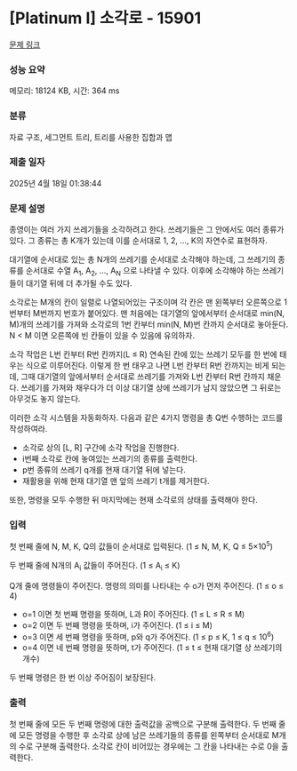 # [Platinum I] 소각로 - 15901 

[문제 링크](https://www.acmicpc.net/problem/15901) 

### 성능 요약

메모리: 18124 KB, 시간: 364 ms

### 분류

자료 구조, 세그먼트 트리, 트리를 사용한 집합과 맵

### 제출 일자

2025년 4월 18일 01:38:44

### 문제 설명

<p>종영이는 여러 가지 쓰레기들을 소각하려고 한다. 쓰레기들은 그 안에서도 여러 종류가 있다. 그 종류는 총 K개가 있는데 이를 순서대로 1, 2, ..., K의 자연수로 표현하자.</p>

<p>대기열에 순서대로 있는 총 N개의 쓰레기를 순서대로 소각해야 하는데, 그 쓰레기의 종류를 순서대로 수열 A<sub>1</sub>, A<sub>2</sub>, ..., A<sub>N</sub> 으로 나타낼 수 있다. 이후에 소각해야 하는 쓰레기들이 대기열 뒤에 더 추가될 수도 있다.</p>

<p>소각로는 M개의 칸이 일렬로 나열되어있는 구조이며 각 칸은 맨 왼쪽부터 오른쪽으로 1번부터 M번까지 번호가 붙어있다. 맨 처음에는 대기열의 앞에서부터 순서대로 min(N, M)개의 쓰레기를 가져와 소각로의 1번 칸부터 min(N, M)번 칸까지 순서대로 놓아둔다. N < M 이면 오른쪽에 빈 칸들이 있을 수 있음에 유의하자.</p>

<p>소각 작업은 L번 칸부터 R번 칸까지(L ≤ R) 연속된 칸에 있는 쓰레기 모두를 한 번에 태우는 식으로 이루어진다. 이렇게 한 번 태우고 나면 L번 칸부터 R번 칸까지는 비게 되는데, 그때 대기열의 앞에서부터 순서대로 쓰레기를 가져와 L번 칸부터 R번 칸까지 채운다. 쓰레기를 가져와 채우다가 더 이상 대기열 상에 쓰레기가 남지 않았으면 그 뒤로는 아무것도 놓지 않는다.</p>

<p>이러한 소각 시스템을 자동화하자. 다음과 같은 4가지 명령을 총 Q번 수행하는 코드를 작성하여라.</p>

<ul>
	<li>소각로 상의 [L, R] 구간에 소각 작업을 진행한다.</li>
	<li>i번째 소각로 칸에 놓여있는 쓰레기의 종류를 출력한다.</li>
	<li>p번 종류의 쓰레기 q개를 현재 대기열 뒤에 넣는다.</li>
	<li>재활용을 위해 현재 대기열 맨 앞의 쓰레기 t개를 제거한다.</li>
</ul>

<p>또한, 명령을 모두 수행한 뒤 마지막에는 현재 소각로의 상태를 출력해야 한다.</p>

### 입력 

 <p>첫 번째 줄에 N, M, K, Q의 값들이 순서대로 입력된다. (1 ≤ N, M, K, Q ≤ 5×10<sup>5</sup>)</p>

<p>두 번째 줄에 N개의 A<sub>i</sub> 값들이 주어진다. (1 ≤ A<sub>i</sub> ≤ K)</p>

<p>Q개 줄에 명령들이 주어진다. 명령의 의미를 나타내는 수 o가 먼저 주어진다. (1 ≤ o ≤ 4)</p>

<ul>
	<li>o=1 이면 첫 번째 명령을 뜻하며, L과 R이 주어진다. (1 ≤ L ≤ R ≤ M)</li>
	<li>o=2 이면 두 번째 명령을 뜻하며, i가 주어진다. (1 ≤ i ≤ M)</li>
	<li>o=3 이면 세 번째 명령을 뜻하며, p와 q가 주어진다. (1 ≤ p ≤ K, 1 ≤ q ≤ 10<sup>6</sup>)</li>
	<li>o=4 이면 네 번째 명령을 뜻하며, t가 주어진다. (1 ≤ t ≤ 현재 대기열 상 쓰레기의 개수)</li>
</ul>

<p>두 번째 명령은 한 번 이상 주어짐이 보장된다.</p>

### 출력 

 <p>첫 번째 줄에 모든 두 번째 명령에 대한 출력값을 공백으로 구분해 출력한다. 두 번째 줄에 모든 명령을 수행한 후 소각로 상에 남은 쓰레기들의 종류를 왼쪽부터 순서대로 M개의 수로 구분해 출력한다. 소각로 칸이 비어있는 경우에는 그 칸을 나타내는 수로 0을 출력한다.</p>

